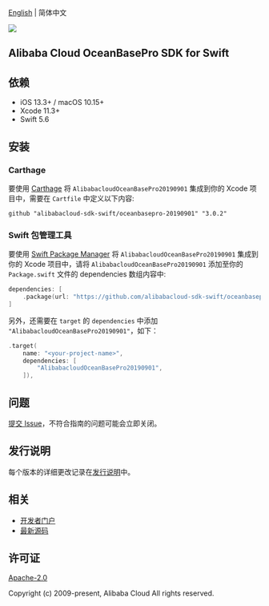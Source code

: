 [English](README.md) | 简体中文

![](https://aliyunsdk-pages.alicdn.com/icons/AlibabaCloud.svg)

## Alibaba Cloud OceanBasePro SDK for Swift

## 依赖

- iOS 13.3+ / macOS 10.15+
- Xcode 11.3+
- Swift 5.6

## 安装

### Carthage

要使用 [Carthage](https://github.com/Carthage/Carthage) 将 `AlibabacloudOceanBasePro20190901` 集成到你的 Xcode 项目中，需要在 `Cartfile` 中定义以下内容:

```ogdl
github "alibabacloud-sdk-swift/oceanbasepro-20190901" "3.0.2"
```

### Swift 包管理工具

要使用 [Swift Package Manager](https://swift.org/package-manager/) 将 `AlibabacloudOceanBasePro20190901` 集成到你的 Xcode 项目中，请将 `AlibabacloudOceanBasePro20190901` 添加至你的 `Package.swift` 文件的 dependencies 数组内容中:

```swift
dependencies: [
    .package(url: "https://github.com/alibabacloud-sdk-swift/oceanbasepro-20190901.git", from: "3.0.2")
]
```

另外，还需要在 `target` 的 `dependencies` 中添加 `"AlibabacloudOceanBasePro20190901"`，如下：

```swift
.target(
    name: "<your-project-name>",
    dependencies: [
        "AlibabacloudOceanBasePro20190901",
    ]),
```

## 问题

[提交 Issue](https://github.com/alibabacloud-sdk-swift/oceanbasepro-20190901/issues/new)，不符合指南的问题可能会立即关闭。

## 发行说明

每个版本的详细更改记录在[发行说明](./ChangeLog.txt)中。

## 相关

* [开发者门户](https://next.api.aliyun.com/home)
* [最新源码](https://github.com/alibabacloud-sdk-swift/oceanbasepro-20190901)

## 许可证

[Apache-2.0](http://www.apache.org/licenses/LICENSE-2.0)

Copyright (c) 2009-present, Alibaba Cloud All rights reserved.
